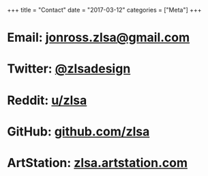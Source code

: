 +++
title = "Contact"
date = "2017-03-12"
categories = ["Meta"]
+++

# Email: [jonross.zlsa@gmail.com](mailto:jonross.zlsa@gmail.com)
# Twitter: [@zlsadesign](https://twitter.com/zlsadesign)
# Reddit: [u/zlsa](https://reddit.com/u/zlsa)
# GitHub: [github.com/zlsa](https://github.com/zlsa)
# ArtStation: [zlsa.artstation.com](https://zlsa.artstation.com/)


